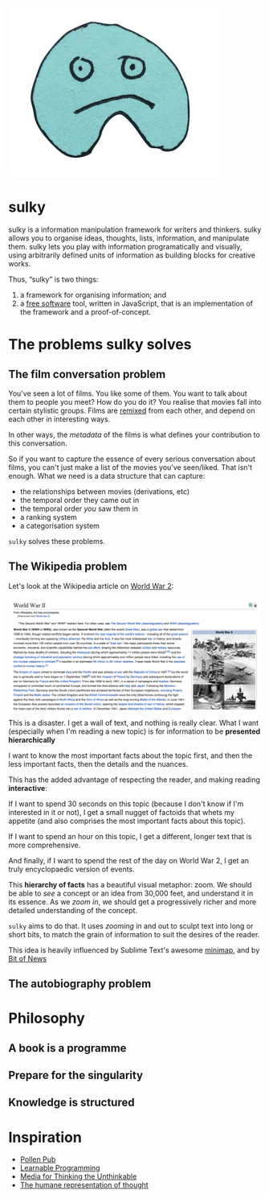 ![](sulky.png)

# sulky 

sulky is a information manipulation framework for writers and thinkers. sulky allows you to organise ideas, thoughts, lists, information, and manipulate them. sulky lets you play with information programatically and visually, using arbitrarily defined units of information as building blocks for creative works. 

Thus, “sulky” is two things: 

1. a framework for organising information; and 
2. a [free software](http://www.fsf.org/) tool, written in JavaScript, that is an implementation of the framework and a proof-of-concept.

# The problems sulky solves

## The film conversation problem

You've seen a lot of films. You like some of them. You want to talk about them to people you meet? How do you do it? You realise that movies fall into certain stylistic groups. Films are [remixed](http://everythingisaremix.info/) from each other, and depend on each other in interesting ways.

In other ways, the *metadata* of the films is what defines your contribution to this conversation. 

So if you want to capture the essence of every serious conversation about films, you can't just make a list of the movies you've seen/liked. That isn't enough. What we need is a data structure that can capture:

* the relationships between movies (derivations, etc)
* the temporal order they came out in
* the temporal order *you* saw them in
* a ranking system
* a categorisation system

`sulky` solves these problems. 

## The Wikipedia problem

Let's look at the Wikipedia article on [World War 2](https://en.wikipedia.org/wiki/World_War_II):

![](ww2.png)

This is a disaster. I get a wall of text, and nothing is really clear. What I want (especially when I'm reading a new topic) is for information to be **presented hierarchically** 

I want to know the most important facts about the topic first, and then the less important facts, then the details and the nuances. 

This has the added advantage of respecting the reader, and making reading **interactive**:

If I want to spend 30 seconds on this topic (because I don't know if I'm interested in it or not), I get a small nugget of factoids that whets my appetite (and also comprises the most important facts about this topic). 

If I want to spend an hour on this topic, I get a different, longer text that is more comprehensive.

And finally, if I want to spend the rest of the day on World War 2, I get an truly encyclopaedic version of events. 

This **hierarchy of facts** has a beautiful visual metaphor: zoom. We should be able to *see* a concept or an idea from 30,000 feet, and understand it in its essence. As we *zoom in*, we should get a progressively richer and more detailed understanding of the concept. 

`sulky` aims to do that. It uses *zooming* in and out to sculpt text into long or short bits, to match the grain of information to suit the desires of the reader.

This idea is heavily influenced by Sublime Text's awesome [minimap](http://ergoemacs.org/emacs/proper_way_to_use_Sublime_Text_minimap.html), and by [Bit of News](http://bitofnews.com/about/) 

## The autobiography problem

# Philosophy 

## A book is a programme 

## Prepare for the singularity 

## Knowledge is structured

# Inspiration 

* [Pollen Pub](http://pollenpub.com/)
* [Learnable Programming](http://worrydream.com/#!/LearnableProgramming)
* [Media for Thinking the Unthinkable](http://worrydream.com/#!/MediaForThinkingTheUnthinkable)
* [The humane representation of thought](http://worrydream.com/#!/TheHumaneRepresentationOfThoughtTalk)
